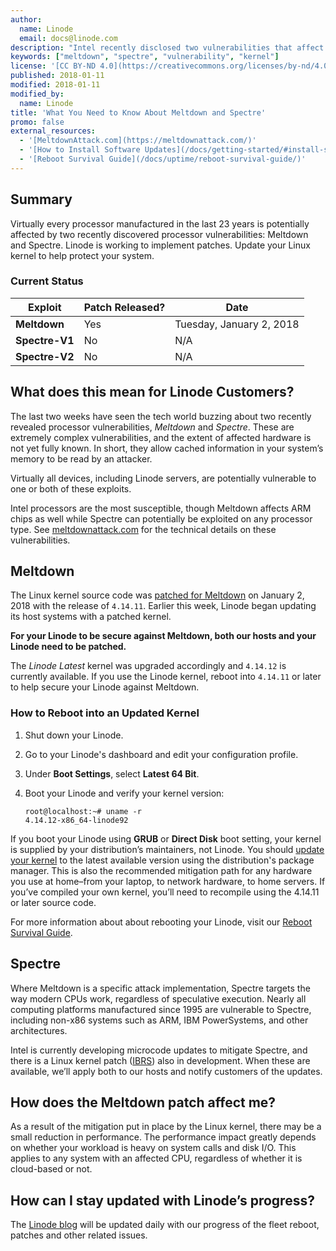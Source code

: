 ```yaml
---
author:
  name: Linode
  email: docs@linode.com
description: "Intel recently disclosed two vulnerabilities that affect processors in most devices over the last 23 years. Here's how that affects you and what you can do about it."
keywords: ["meltdown", "spectre", "vulnerability", "kernel"]
license: '[CC BY-ND 4.0](https://creativecommons.org/licenses/by-nd/4.0)'
published: 2018-01-11
modified: 2018-01-11
modified_by:
  name: Linode
title: 'What You Need to Know About Meltdown and Spectre'
promo: false
external_resources:
  - '[MeltdownAttack.com](https://meltdownattack.com/)'
  - '[How to Install Software Updates](/docs/getting-started/#install-software-updates)'
  - '[Reboot Survival Guide](/docs/uptime/reboot-survival-guide/)'
---
```


## Summary

Virtually every processor manufactured in the last 23 years is potentially affected by two recently discovered processor vulnerabilities: Meltdown and Spectre. Linode is working to implement patches. Update your Linux kernel to help protect your system.

### Current Status

| **Exploit**  | **Patch Released?**  | **Date**  |
|---|---|---|
| **Meltdown**  | Yes   | Tuesday, January 2, 2018   |
| **Spectre-V1**  |  No | N/A   |
| **Spectre-V2**   |  No | N/A   |

## What does this mean for Linode Customers?

The last two weeks have seen the tech world buzzing about two recently revealed processor vulnerabilities, *Meltdown* and *Spectre*. These are extremely complex vulnerabilities, and the extent of affected hardware is not yet fully known. In short, they allow cached information in your system’s memory to be read by an attacker.

Virtually all devices, including Linode servers, are potentially vulnerable to one or both of these exploits.

Intel processors are the most susceptible, though Meltdown affects ARM chips as well while Spectre can potentially be exploited on any processor type. See [meltdownattack.com](https://meltdownattack.com/) for the technical details on these vulnerabilities.

## Meltdown

The Linux kernel source code was [patched for Meltdown](https://cdn.kernel.org/pub/linux/kernel/v4.x/ChangeLog-4.14.11) on January 2, 2018 with the release of `4.14.11`. Earlier this week, Linode began updating its host systems with a patched kernel.

**For your Linode to be secure against Meltdown, both our hosts and your Linode need to be patched.**

The *Linode Latest* kernel was upgraded accordingly and `4.14.12` is currently available. If you use the Linode kernel, reboot into `4.14.11` or later to help secure your Linode against Meltdown.

### How to Reboot into an Updated Kernel

1.  Shut down your Linode.

2.  Go to your Linode's dashboard and edit your configuration profile.

3.  Under **Boot Settings**, select **Latest 64 Bit**.

4.  Boot your Linode and verify your kernel version:

        root@localhost:~# uname -r
        4.14.12-x86_64-linode92

If you boot your Linode using **GRUB** or **Direct Disk** boot setting, your kernel is supplied by your distribution’s maintainers, not Linode. You should [update your kernel](/docs/tools-reference/linux-package-management/) to the latest available version using the distribution's package manager. This is also the recommended mitigation path for any hardware you use at home–from your laptop, to network hardware, to home servers. If you’ve compiled your own kernel, you’ll need to recompile using the 4.14.11 or later source code.

For more information about about rebooting your Linode, visit our [Reboot Survival Guide](/docs/uptime/reboot-survival-guide/).

## Spectre
Where Meltdown is a specific attack implementation, Spectre targets the way modern CPUs work, regardless of speculative execution. Nearly all computing platforms manufactured since 1995 are vulnerable to Spectre, including non-x86 systems such as ARM, IBM PowerSystems, and other architectures.

Intel is currently developing microcode updates to mitigate Spectre, and there is a Linux kernel patch ([IBRS](https://lwn.net/Articles/743019/)) also in development. When these are available, we’ll apply both to our hosts and notify customers of the updates.

## How does the Meltdown patch affect me?

As a result of the mitigation put in place by the Linux kernel, there may be a small reduction in performance. The performance impact greatly depends on whether your workload is heavy on system calls and disk I/O.
This applies to any system with an affected CPU, regardless of whether it is cloud-based or not.

## How can I stay updated with Linode’s progress?

The [Linode blog](https://blog.linode.com/2018/01/03/cpu-vulnerabilities-meltdown-spectre/) will be updated daily with our progress of the fleet reboot, patches and other related issues.
